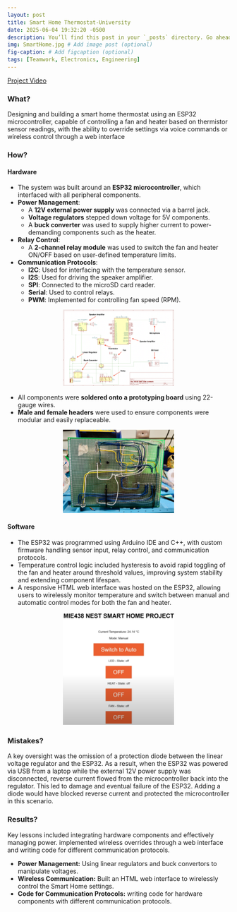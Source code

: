 ```yaml
---
layout: post
title: Smart Home Thermostat-University
date: 2025-06-04 19:32:20 -0500
description: You’ll find this post in your `_posts` directory. Go ahead and edit it and re-build the site to see your changes. # Add post description (optional)
img: SmartHome.jpg # Add image post (optional)
fig-caption: # Add figcaption (optional)
tags: [Teamwork, Electronics, Engineering]
---
```


[Project Video](https://youtu.be/AboBtPy3Abc?si=dfY4FVKgFEML-8DS)

### What?

Designing and building a smart home thermostat using an ESP32 microcontroller, capable of controlling a fan and heater based on thermistor sensor readings, with the ability to override settings via voice commands or wireless control through a web interface

### How?

#### Hardware

- The system was built around an **ESP32 microcontroller**, which interfaced with all peripheral components.
- **Power Management**:
  - A **12V external power supply** was connected via a barrel jack.
  - **Voltage regulators** stepped down voltage for 5V components.
  - A **buck converter** was used to supply higher current to power-demanding components such as the heater.
- **Relay Control**:
  - A **2-channel relay module** was used to switch the fan and heater ON/OFF based on user-defined temperature limits.
- **Communication Protocols**:
  - **I2C**: Used for interfacing with the temperature sensor.
  - **I2S**: Used for driving the speaker amplifier.
  - **SPI**: Connected to the microSD card reader.
  - **Serial**: Used to control relays.
  - **PWM**: Implemented for controlling fan speed (RPM).

<div align="center">
  <img src="/assets/img/smarthomesch.png" alt="Description" style="width:50%;">
</div>

- All components were **soldered onto a prototyping board** using 22-gauge wires.
- **Male and female headers** were used to ensure components were modular and easily replaceable.

<div align="center">
  <img src="/assets/img/SmartHomeSoldering.jpg" alt="Description" style="width:50%;">
</div>

#### Software

- The ESP32 was programmed using Arduino IDE and C++, with custom firmware handling sensor input, relay control, and communication protocols.
- Temperature control logic included hysteresis to avoid rapid toggling of the fan and heater around threshold values, improving system stability and extending component lifespan.
- A responsive HTML web interface was hosted on the ESP32, allowing users to wirelessly monitor temperature and switch between manual and automatic control modes for both the fan and heater.

<div align="center">
  <img src="/assets/img/smarthomesoftware.png" alt="Description" style="width:50%;">
</div>


### Mistakes?

A key oversight was the omission of a protection diode between the linear voltage regulator and the ESP32. As a result, when the ESP32 was powered via USB from a laptop while the external 12V power supply was disconnected, reverse current flowed from the microcontroller back into the regulator. This led to damage and eventual failure of the ESP32. Adding a diode would have blocked reverse current and protected the microcontroller in this scenario.

### Results?

Key lessons included integrating hardware components and effectively managing power. implemented wireless overrides through a web interface and writing code for different communication protocols. 

- **Power Management:** Using linear regulators and buck convertors to manipulate voltages.
- **Wireless Communication:** Built an HTML web interface to wirelessly control the Smart Home settings. 
- **Code for Communication Protocols:** writing code for hardware components with different communication protocols. 



